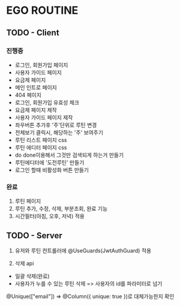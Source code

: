 # EGO ROUTINE

## TODO - Client

### 진행중

- 로그인, 회원가입 페이지
- 사용자 가이드 페이지
- 요금제 페이지
- 메인 인트로 페이지
- 404 페이지
- 로그인, 회원가입 유효성 체크
- 요금제 페이지 제작
- 사용자 가이드 페이지 제작
- 좌우버튼 추가후 '주'단위로 루틴 변경
- 전체보기 클릭시, 해당하는 '주' 보여주기
- 루틴 리스트 페이지 css
- 루틴 에디터 페이지 css
- do done이용해서 그것만 검색되게 하는거 만들기
- 루틴에디터에 '도전루틴' 만들기
- 로그인 할때 비활성화 버튼 만들기

### 완료

1. 루틴 페이지
2. 루틴 추가, 수정, 삭제, 부분조회, 완료 기능
3. 시간필터(아침, 오후, 저녁) 적용

## TODO - Server

1. 유저와 루틴 컨트롤러에
   @UseGuards(JwtAuthGuard)
   적용

2. 삭제 api

- 일괄 삭제(완료)
- 사용자가 누를 수 있는 루틴 삭제 => 사용자의 id를 파라미터로 넘기

@Unique(["email"]) =>
@Column({ unique: true })로 대체가능한지 확인
